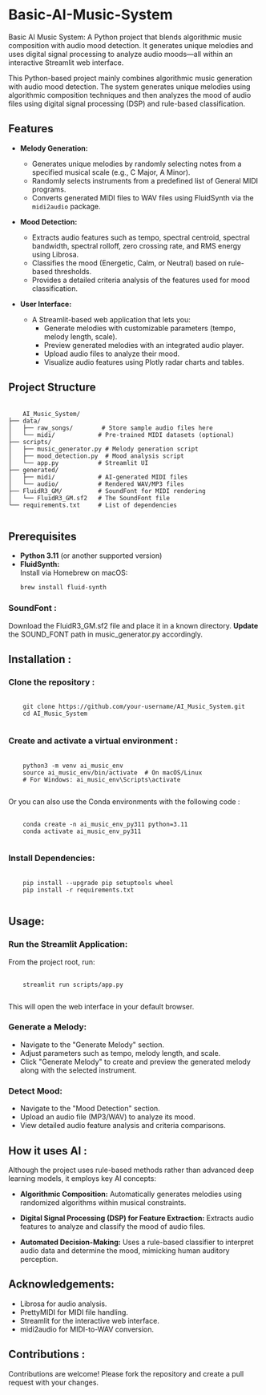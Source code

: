 # Basic-AI-Music-System
Basic AI Music System: A Python project that blends algorithmic music composition with audio mood detection. It generates unique melodies and uses digital signal processing to analyze audio moods—all within an interactive Streamlit web interface.

This Python-based project mainly combines algorithmic music generation with audio mood detection. The system generates unique melodies using algorithmic composition techniques and then analyzes the mood of audio files using digital signal processing (DSP) and rule-based classification.

## Features

- **Melody Generation:**  
  - Generates unique melodies by randomly selecting notes from a specified musical scale (e.g., C Major, A Minor).
  - Randomly selects instruments from a predefined list of General MIDI programs.
  - Converts generated MIDI files to WAV files using FluidSynth via the `midi2audio` package.

- **Mood Detection:**  
  - Extracts audio features such as tempo, spectral centroid, spectral bandwidth, spectral rolloff, zero crossing rate, and RMS energy using Librosa.
  - Classifies the mood (Energetic, Calm, or Neutral) based on rule-based thresholds.
  - Provides a detailed criteria analysis of the features used for mood classification.

- **User Interface:**  
  - A Streamlit-based web application that lets you:
    - Generate melodies with customizable parameters (tempo, melody length, scale).
    - Preview generated melodies with an integrated audio player.
    - Upload audio files to analyze their mood.
    - Visualize audio features using Plotly radar charts and tables.

## Project Structure

<pre>
  <code>
    AI_Music_System/
├── data/
│   ├── raw_songs/        # Store sample audio files here
│   └── midi/            # Pre-trained MIDI datasets (optional)
├── scripts/
│   ├── music_generator.py # Melody generation script
│   ├── mood_detection.py  # Mood analysis script
│   └── app.py           # Streamlit UI
├── generated/
│   ├── midi/            # AI-generated MIDI files
│   └── audio/           # Rendered WAV/MP3 files
├── FluidR3_GM/          # SoundFont for MIDI rendering
│   └── FluidR3_GM.sf2   # The SoundFont file
└── requirements.txt     # List of dependencies
  </code>
</pre>


## Prerequisites

- **Python 3.11** (or another supported version)
- **FluidSynth:**  
  Install via Homebrew on macOS:
  ```bash
  brew install fluid-synth

### SoundFont :
Download the FluidR3_GM.sf2 file and place it in a known directory. **Update** the SOUND_FONT path in music_generator.py accordingly.

## Installation :

### **Clone the repository** : 
<pre>
  <code>
    git clone https://github.com/your-username/AI_Music_System.git
    cd AI_Music_System
  </code>
</pre>

### **Create and activate a virtual environment** :
<pre>
  <code>
    python3 -m venv ai_music_env
    source ai_music_env/bin/activate  # On macOS/Linux
    # For Windows: ai_music_env\Scripts\activate
  </code>
</pre>

Or you can also use the Conda environments with the following code :
<pre>
  <code>
    conda create -n ai_music_env_py311 python=3.11
    conda activate ai_music_env_py311
  </code>
</pre>

### **Install Dependencies:**
<pre>
  <code>
    pip install --upgrade pip setuptools wheel
    pip install -r requirements.txt
  </code>
</pre>

## Usage:

### **Run the Streamlit Application:**
From the project root, run:
<pre>
  <code>
    streamlit run scripts/app.py
  </code>
</pre>
This will open the web interface in your default browser.

### **Generate a Melody:**
- Navigate to the "Generate Melody" section.
- Adjust parameters such as tempo, melody length, and scale.
- Click "Generate Melody" to create and preview the generated melody along with the selected instrument.

### **Detect Mood:**
- Navigate to the "Mood Detection" section.
- Upload an audio file (MP3/WAV) to analyze its mood.
- View detailed audio feature analysis and criteria comparisons.

## How it uses AI :
Although the project uses rule-based methods rather than advanced deep learning models, it employs key AI concepts:

- **Algorithmic Composition:**
  Automatically generates melodies using randomized algorithms within musical constraints.

- **Digital Signal Processing (DSP) for Feature Extraction:**
  Extracts audio features to analyze and classify the mood of audio files.

- **Automated Decision-Making:**
  Uses a rule-based classifier to interpret audio data and determine the mood, mimicking human auditory perception.

## Acknowledgements:
- Librosa for audio analysis.
- PrettyMIDI for MIDI file handling.
- Streamlit for the interactive web interface.
- midi2audio for MIDI-to-WAV conversion.

## Contributions :
Contributions are welcome! Please fork the repository and create a pull request with your changes.
